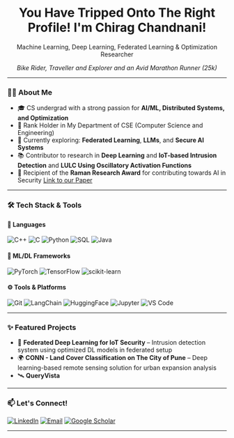 <h1 align="center">You Have Tripped Onto The Right Profile! I'm Chirag Chandnani!</h1>
<p align="center">
   Machine Learning, Deep Learning, Federated Learning & Optimization Researcher
</p>
<p align="center", style="italics">
   <i> Bike Rider, Traveller and Explorer and an Avid Marathon Runner (25k) </i>
</p>

---

### 👨‍💻 About Me

- 🎓 CS undergrad with a strong passion for **AI/ML, Distributed Systems, and Optimization**
- 🏅 Rank Holder in My Department of CSE (Computer Science and Engineering)
- 🧠 Currently exploring: **Federated Learning**, **LLMs**, and **Secure AI Systems**
- 📚 Contributor to research in **Deep Learning** and **IoT-based Intrusion Detection** and **LULC Using Oscillatory Activation Functions**
- 🏅 Recipient of the **Raman Research Award** for contributing towards AI in Security [Link to our Paper](https://ieeexplore.ieee.org/document/10857281)

---

### 🛠️ Tech Stack & Tools

#### 🚀 Languages
![C++](https://img.shields.io/badge/-C++-00599C?style=for-the-badge&logo=c%2b%2b&logoColor=white)
![C](https://img.shields.io/badge/-C-555555?style=for-the-badge&logo=c&logoColor=white)
![Python](https://img.shields.io/badge/-Python-3776AB?style=for-the-badge&logo=python&logoColor=white)
![SQL](https://img.shields.io/badge/-SQL-4479A1?style=for-the-badge&logo=mysql&logoColor=white)
![Java](https://img.shields.io/badge/-Java-007396?style=for-the-badge&logo=java&logoColor=white)


#### 🧠 ML/DL Frameworks
![PyTorch](https://img.shields.io/badge/-PyTorch-EE4C2C?style=flat&logo=pytorch&logoColor=white)
![TensorFlow](https://img.shields.io/badge/-TensorFlow-FF6F00?style=flat&logo=tensorflow&logoColor=white)
![scikit-learn](https://img.shields.io/badge/-scikit--learn-F7931E?style=flat&logo=scikit-learn&logoColor=white)

#### ⚙️ Tools & Platforms
![Git](https://img.shields.io/badge/-Git-F05032?style=flat&logo=git&logoColor=white)
![LangChain](https://img.shields.io/badge/langchain-1C3C3C?style=for-the-badge&logo=langchain&logoColor=white)
![HuggingFace](https://img.shields.io/badge/-HuggingFace-FFD21F?style=flat&logo=huggingface&logoColor=black)
![Jupyter](https://img.shields.io/badge/-Jupyter-F37626?style=flat&logo=jupyter&logoColor=white)
![VS Code](https://img.shields.io/badge/-VS%20Code-007ACC?style=flat&logo=visual-studio-code&logoColor=white)


---

### ✨ Featured Projects
- 🔐 **Federated Deep Learning for IoT Security** – Intrusion detection system using optimized DL models in federated setup
- 🌍 **CONN - Land Cover Classification on The City of Pune** – Deep learning-based remote sensing solution for urban expansion analysis
- 🛰️ **QueryVista**

---

### 📫 Let's Connect!

[![LinkedIn](https://img.shields.io/badge/-LinkedIn-0077B5?style=flat&logo=linkedin&logoColor=white)](https://www.linkedin.com/in/chirag-chandnani-0b41121a4/)
[![Email](https://img.shields.io/badge/-Email-D14836?style=flat&logo=gmail&logoColor=white)](mailto:chandnanichirag101@gmail.com)
[![Google Scholar](https://img.shields.io/badge/-Google%20Scholar-4285F4?style=flat&logo=google-scholar&logoColor=white)](https://scholar.google.co.in/citations?user=0aSe_jAAAAAJ&hl=en)

---

